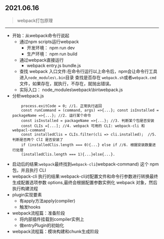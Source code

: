 2021.06.16
---
> webpack打包原理
---
* 开始：从webpack命令行说起
    - 通过npm scripts运行webpack
        - 开发环境： npm run dev
        - 生产环境： npm run build
    - 通过webpack直接运行
        - webpack entry.js bundle.js
    - 查找 webpack 入口文件:在命令行运行以上命令后，npm会让命令行工具进入`node_modules\.bin`目录 查找是否存在 `webpack.sh`或者`webpack.cmd`文件，如果存在，就执行，不存在，就抛出错误。
    - 实际入口： node_modules\webpack\bin\webpack.js
* 分析webpack.js
    ```
        process.exitCode = 0; //1. 正常执行返回
        const runCommand = (command, args) =>{...}; const isInstalled = packageName =>{...}; //2. 运行某个命令
        const isInstalled = packageName =>{...}; //3. 判断某个包是否安装 
        const CLIs =[...]; //4. webpack 可用的 CLI: webpack-cli 和webpacl-command
        const installedClis = CLIs.filter(cli => cli.installed);  //5. 判断是否两个 ClI 是否安装了
        if (installedClis.length === 0){...} else if //6. 根据安装数量进行处理
        (installedClis.length === 1){...}else{...}.
    ```
* 启动后的结果:`webpack`最终找到`webpack-cli`(webpack-command) 这个 npm 包，并且执行 CLI
* webpack-cli 执行的结果:webpack-cli对配置文件和命令行参数进行转换最终生成配置选项参数 options,最终会根据配置参数实例化 webpack 对象，然后执行构建流程
* plugin实现要素
    - 有apply方法apply(compiler)
    - 触发hooks
* webpack流程篇：准备阶段
    - 将内部插件挂载到compiler实例上
    - 做entryPlugin的初始化
* webpack流程篇：模块构建和chunk生成阶段
